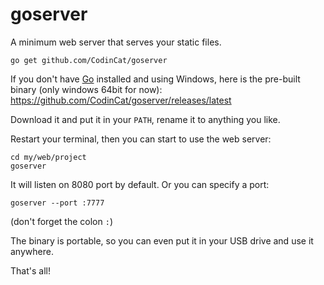 # goserver

A minimum web server that serves your static files.

```
go get github.com/CodinCat/goserver
```

If you don't have [Go](https://golang.org/) installed and using Windows, here is the pre-built binary (only windows 64bit for now): 
https://github.com/CodinCat/goserver/releases/latest

Download it and put it in your `PATH`, rename it to anything you like.

Restart your terminal, then you can start to use the web server:

```
cd my/web/project
goserver
```
It will listen on 8080 port by default. Or you can specify a port:
```
goserver --port :7777
```

(don't forget the colon `:`)

The binary is portable, so you can even put it in your USB drive and use it anywhere.

That's all!
